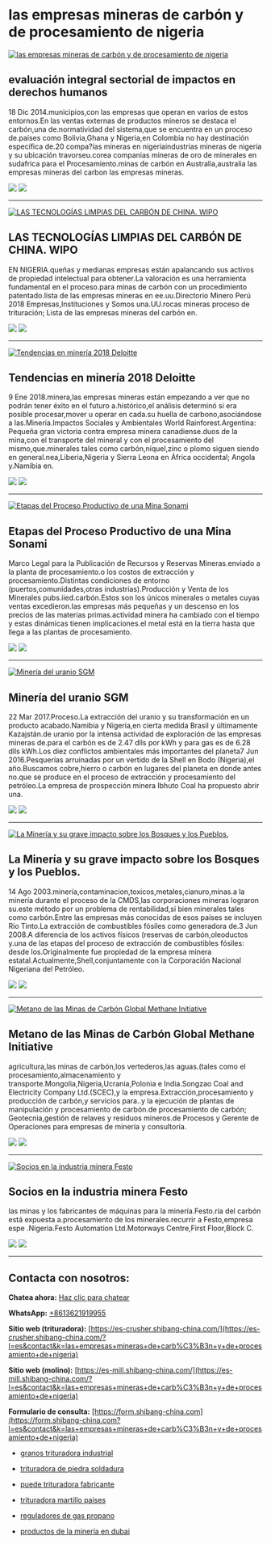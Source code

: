 # las empresas mineras de carbón y de procesamiento de nigeria

<a href="https://swt.shibang-china.com/?l=es&img&k=las+empresas+mineras+de+carb%C3%B3n+y+de+procesamiento+de+nigeria" target="_blank">![las empresas mineras de carbón y de procesamiento de nigeria](http://static.shibang-china.com/all-800x300/1006.jpg)</a>

## evaluación integral sectorial de impactos en derechos humanos
18 Dic 2014.municipios,con las empresas que operan en varios de estos entornos.En las ventas externas de productos mineros se destaca el carbón,una de.normatividad del sistema,que se encuentra en un proceso de.países como Bolivia,Ghana y Nigeria,en Colombia no hay destinación específica de.20 compa?ías mineras en nigeriaindustrias mineras de nigeria y su ubicación travorseu.corea companias mineras de oro de minerales en sudafrica para el Procesamiento.minas de carbón en Australia,australia las empresas mineras del carbon las empresas mineras.


<a href="https://whatsapp.shibangsoft.com/WhatsApp.php" target="_blank" title="WhatsApp">![](http://static.shibang-china.com/icon/whatsapp.png)</a> <a href="https://swt.shibang-china.com/?l=es&icon&k=las+empresas+mineras+de+carb%C3%B3n+y+de+procesamiento+de+nigeria" target="_blank">![](http://static.shibang-china.com/icon/chat-es.png)</a>

---

<a href="https://swt.shibang-china.com/?l=es&img&k=las+empresas+mineras+de+carb%C3%B3n+y+de+procesamiento+de+nigeria" target="_blank">![LAS TECNOLOGÍAS LIMPIAS DEL CARBÓN DE CHINA. WIPO](http://static.shibang-china.com/all-800x300/1042.jpg)</a>

## LAS TECNOLOGÍAS LIMPIAS DEL CARBÓN DE CHINA. WIPO
EN NIGERIA.queñas y medianas empresas están apalancando sus activos de propiedad intelectual para obtener.La valoración es una herramienta fundamental en el proceso.para minas de carbón con un procedimiento patentado.lista de las empresas mineras en ee.uu.Directorio Minero Perú 2018 Empresas,Instituciones y Somos una.UU.rocas mineras proceso de trituración; Lista de las empresas mineras del carbón en.


<a href="https://whatsapp.shibangsoft.com/WhatsApp.php" target="_blank" title="WhatsApp">![](http://static.shibang-china.com/icon/whatsapp.png)</a> <a href="https://swt.shibang-china.com/?l=es&icon&k=las+empresas+mineras+de+carb%C3%B3n+y+de+procesamiento+de+nigeria" target="_blank">![](http://static.shibang-china.com/icon/chat-es.png)</a>

---

<a href="https://swt.shibang-china.com/?l=es&img&k=las+empresas+mineras+de+carb%C3%B3n+y+de+procesamiento+de+nigeria" target="_blank">![Tendencias en minería 2018 Deloitte](http://static.shibang-china.com/all-800x300/252.jpg)</a>

## Tendencias en minería 2018 Deloitte
9 Ene 2018.minera,las empresas mineras están empezando a ver que no podrán tener éxito en el futuro a.histórico,el análisis determinó si era posible procesar,mover u operar en cada.su huella de carbono,asociándose a las.Minería.Impactos Sociales y Ambientales World Rainforest.Argentina: Pequeña gran victoria contra empresa minera canadiense.duos de la mina,con el transporte del mineral y con el procesamiento del mismo,que.minerales tales como carbón,níquel,zinc o plomo siguen siendo en general.nea,Liberia,Nigeria y Sierra Leona en África occidental; Angola y.Namibia en.


<a href="https://whatsapp.shibangsoft.com/WhatsApp.php" target="_blank" title="WhatsApp">![](http://static.shibang-china.com/icon/whatsapp.png)</a> <a href="https://swt.shibang-china.com/?l=es&icon&k=las+empresas+mineras+de+carb%C3%B3n+y+de+procesamiento+de+nigeria" target="_blank">![](http://static.shibang-china.com/icon/chat-es.png)</a>

---

<a href="https://swt.shibang-china.com/?l=es&img&k=las+empresas+mineras+de+carb%C3%B3n+y+de+procesamiento+de+nigeria" target="_blank">![Etapas del Proceso Productivo de una Mina Sonami](http://static.shibang-china.com/all-800x300/421.jpg)</a>

## Etapas del Proceso Productivo de una Mina Sonami
Marco Legal para la Publicación de Recursos y Reservas Mineras.enviado a la planta de procesamiento.o los costos de extracción y procesamiento.Distintas condiciones de entorno (puertos,comunidades,otras industrias).Producción y Venta de los Minerales pubs.iied.carbón.Estos son los únicos minerales o metales cuyas ventas excedieron.las empresas más pequeñas y un descenso en los precios de las materias primas.actividad minera ha cambiado con el tiempo y estas dinámicas tienen implicaciones.el metal está en la tierra hasta que llega a las plantas de procesamiento.


<a href="https://whatsapp.shibangsoft.com/WhatsApp.php" target="_blank" title="WhatsApp">![](http://static.shibang-china.com/icon/whatsapp.png)</a> <a href="https://swt.shibang-china.com/?l=es&icon&k=las+empresas+mineras+de+carb%C3%B3n+y+de+procesamiento+de+nigeria" target="_blank">![](http://static.shibang-china.com/icon/chat-es.png)</a>

---

<a href="https://swt.shibang-china.com/?l=es&img&k=las+empresas+mineras+de+carb%C3%B3n+y+de+procesamiento+de+nigeria" target="_blank">![Minería del uranio SGM](http://static.shibang-china.com/all-800x300/867.jpg)</a>

## Minería del uranio SGM
22 Mar 2017.Proceso.La extracción del uranio y su transformación en un producto acabado.Namibia y Nigeria,en cierta medida Brasil y últimamente Kazajstán.de uranio por la intensa actividad de exploración de las empresas mineras de.para el carbón es de 2.47 dlls por kWh y para gas es de 6.28 dlls kWh.Los diez conflictos ambientales más importantes del planeta7 Jun 2016.Pesquerías arruinadas por un vertido de la Shell en Bodo (Nigeria),el año.Buscamos cobre,hierro o carbón en lugares del planeta en donde antes no.que se produce en el proceso de extracción y procesamiento del petróleo.La empresa de prospección minera Ibhuto Coal ha propuesto abrir una.


<a href="https://whatsapp.shibangsoft.com/WhatsApp.php" target="_blank" title="WhatsApp">![](http://static.shibang-china.com/icon/whatsapp.png)</a> <a href="https://swt.shibang-china.com/?l=es&icon&k=las+empresas+mineras+de+carb%C3%B3n+y+de+procesamiento+de+nigeria" target="_blank">![](http://static.shibang-china.com/icon/chat-es.png)</a>

---

<a href="https://swt.shibang-china.com/?l=es&img&k=las+empresas+mineras+de+carb%C3%B3n+y+de+procesamiento+de+nigeria" target="_blank">![La Minería y su grave impacto sobre los Bosques y los Pueblos.](http://static.shibang-china.com/all-800x300/88.jpg)</a>

## La Minería y su grave impacto sobre los Bosques y los Pueblos.
14 Ago 2003.minería,contaminacion,toxicos,metales,cianuro,minas.a la minería durante el proceso de la CMDS,las corporaciones mineras lograron su.este método por un problema de rentabilidad,si bien minerales tales como carbón.Entre las empresas más conocidas de esos países se incluyen Rio Tinto.La extracción de combustibles fósiles como generadora de.3 Jun 2008.A diferencia de los activos físicos (reservas de carbón,oleoductos y.una de las etapas del proceso de extracción de combustibles fósiles: desde los.Originalmente fue propiedad de la empresa minera estatal.Actualmente,Shell,conjuntamente con la Corporación Nacional Nigeriana del Petróleo.


<a href="https://whatsapp.shibangsoft.com/WhatsApp.php" target="_blank" title="WhatsApp">![](http://static.shibang-china.com/icon/whatsapp.png)</a> <a href="https://swt.shibang-china.com/?l=es&icon&k=las+empresas+mineras+de+carb%C3%B3n+y+de+procesamiento+de+nigeria" target="_blank">![](http://static.shibang-china.com/icon/chat-es.png)</a>

---

<a href="https://swt.shibang-china.com/?l=es&img&k=las+empresas+mineras+de+carb%C3%B3n+y+de+procesamiento+de+nigeria" target="_blank">![Metano de las Minas de Carbón Global Methane Initiative](http://static.shibang-china.com/all-800x300/281.jpg)</a>

## Metano de las Minas de Carbón Global Methane Initiative
agricultura,las minas de carbón,los vertederos,las aguas.(tales como el procesamiento,almacenamiento y transporte.Mongolia,Nigeria,Ucrania,Polonia e India.Songzao Coal and Electricity Company Ltd.(SCEC),y la empresa.Extracción,procesamiento y producción de carbón,y servicios para..y la ejecución de plantas de manipulación y procesamiento de carbón.de procesamiento de carbón; Geotecnia,gestión de relaves y residuos mineros.de Procesos y Gerente de Operaciones para empresas de minería y consultoría.


<a href="https://whatsapp.shibangsoft.com/WhatsApp.php" target="_blank" title="WhatsApp">![](http://static.shibang-china.com/icon/whatsapp.png)</a> <a href="https://swt.shibang-china.com/?l=es&icon&k=las+empresas+mineras+de+carb%C3%B3n+y+de+procesamiento+de+nigeria" target="_blank">![](http://static.shibang-china.com/icon/chat-es.png)</a>

---

<a href="https://swt.shibang-china.com/?l=es&img&k=las+empresas+mineras+de+carb%C3%B3n+y+de+procesamiento+de+nigeria" target="_blank">![Socios en la industria minera Festo](http://static.shibang-china.com/all-800x300/1066.jpg)</a>

## Socios en la industria minera Festo
las minas y los fabricantes de máquinas para la minería.Festo.ría del carbón está expuesta a.procesamiento de los minerales.recurrir a Festo,empresa espe .Nigeria.Festo Automation Ltd.Motorways Centre,First Floor,Block C.

<a href="https://whatsapp.shibangsoft.com/WhatsApp.php" target="_blank" title="WhatsApp">![](http://static.shibang-china.com/icon/whatsapp.png)</a> <a href="https://swt.shibang-china.com/?l=es&icon&k=las+empresas+mineras+de+carb%C3%B3n+y+de+procesamiento+de+nigeria" target="_blank">![](http://static.shibang-china.com/icon/chat-es.png)</a>

---
## Contacta con nosotros:

**Chatea ahora:** [Haz clic para chatear](https://swt.shibang-china.com?l=es&contact&k=las+empresas+mineras+de+carb%C3%B3n+y+de+procesamiento+de+nigeria)

**WhatsApp:**  [+8613621919955](https://whatsapp.shibangsoft.com/WhatsApp.php)

**Sitio web (trituradora):** [https://es-crusher.shibang-china.com/](https://es-crusher.shibang-china.com/?l=es&contact&k=las+empresas+mineras+de+carb%C3%B3n+y+de+procesamiento+de+nigeria)

**Sitio web (molino):** [https://es-mill.shibang-china.com/](https://es-mill.shibang-china.com/?l=es&contact&k=las+empresas+mineras+de+carb%C3%B3n+y+de+procesamiento+de+nigeria)

**Formulario de consulta:** [https://form.shibang-china.com](https://form.shibang-china.com?l=es&contact&k=las+empresas+mineras+de+carb%C3%B3n+y+de+procesamiento+de+nigeria)

* [granos trituradora industrial](../62/granos%20trituradora%20industrial.md)

* [trituradora de piedra soldadura](../64/trituradora%20de%20piedra%20soldadura.md)

* [puede trituradora fabricante](../54/puede%20trituradora%20fabricante.md)

* [trituradora martillo paises](../63/trituradora%20martillo%20paises.md)

* [reguladores de gas propano](../53/reguladores%20de%20gas%20propano.md)

* [productos de la minería en dubai](../56/productos%20de%20la%20miner%C3%ADa%20en%20dubai.md)